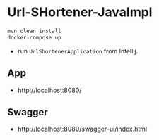 # Url-SHortener-JavaImpl


```bash
mvn clean install
docker-compose up
```
- run `UrlShortenerApplication` from Intellij.

## App

- http://localhost:8080/

## Swagger

- http://localhost:8080/swagger-ui/index.html
